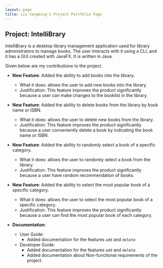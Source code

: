 ```yaml
---
layout: page
title: Liu Yangming's Project Portfolio Page
---
```


## Project: IntelliBrary

IntelliBrary is a desktop library management application used for library administrators to manage books. The user interacts with it using a CLI, and it has a GUI created with JavaFX. It is written in Java.

Given below are my contributions to the project.

* **New Feature**: Added the ability to add books into the library.
  * What it does: allows the user to add new books into the library.
  * Justification: This feature improves the product significantly because a user can make changes to the booklist in the library.

* **New Feature**: Added the ability to delete books from the library by book name or ISBN.
  * What it does: allows the user to delete new books from the library.
  * Justification: This feature improves the product significantly because a user conveniently delete a book by indicating the book name or ISBN.
  
* **New Feature**: Added the ability to randomly select a book of a specific category.
  * What it does: allows the user to randomly select a book from the library.
  * Justification: This feature improves the product significantly because a user have random recommendation of books.
  
 * **New Feature**: Added the ability to select the most popular book of a specific category.
   * What it does: allows the user to select the most popular book of a specific category.
   * Justification: This feature improves the product significantly because a user can find the most popular book of each category.
   
* **Documentation**:
  * User Guide:
    * Added documentation for the features `add` and `delete`
  * Developer Guide:
    * Added documentation for the features `add` and `delete`
    * Added documentation about Non-functional requirements of the project.


